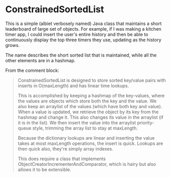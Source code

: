 # ConstrainedSortedList

This is a simple (albiet verbosely named) Java class that maintains a short
leaderboard of large set of objects. For example, if I was making a kitchen
timer app, I could insert the user's entire history and then be able to
continuously display the top three timers they use, updating as the history
grows.

The name describes the short sorted list that is maintained, while all the other
elements are in a hashmap.

From the comment block:

> ConstrainedSortedList is designed to store sorted key/value pairs with inserts in O(maxLength)
> and has linear time lookups.
>
> This is accomplished by keeping a hashmap of the key-values, where the values are objects which
> store both the key and the value. We also keep an arraylist of the values (which have both key
> and value). When a value is updated, we retrieve the object by its key from the hashmap and
> change it. This also changes its value in the arraylist (if it is in the list). We then insert
> the value into the arraylist priority-queue style, trimming the array list to stay at maxLength.
>
> Because the dictionary lookups are linear and inserting the value takes at most maxLength
> operations, the insert is quick. Lookups are then quick also, they're simply array indexes.
>
> This does require a class that implements ObjectCreatorIncrementerAndComparator, which is hairy
> but also allows it to be extensible.
